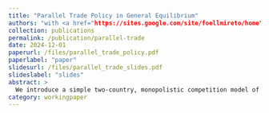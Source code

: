 ```yaml
---
title: "Parallel Trade Policy in General Equilibrium"
authors: "with <a href="https://sites.google.com/site/foellmireto/home" target="_blank" rel="noopener">Reto Föllmi</a> & <a href="https://sites.google.com/view/josefzweimueller/home" target="_blank" rel="noopener">Josef Zweimüller</a>"
collection: publications
permalink: /publication/parallel-trade
date: 2024-12-01
paperurl: /files/parallel_trade_policy.pdf
paperlabel: "paper"
slidesurl: /files/parallel_trade_slides.pdf
slideslabel: "slides"
abstract: >
  We introduce a simple two-country, monopolistic competition model of parallel trade policy with potentially imperfect enforcement of parallel trade prohibition. Consumers have 0/1 preferences such that large per capita income differences can induce some Northern firms to refrain from exporting to the South in order to avoid international arbitrage. We show that parallel trade restrictions have a pro-competitive effect on prices and change the terms of trade in favor of the poor country. Hence, the South prefers to ban parallel trade while the North prefers to allow it. The global welfare-maximising policy is to forbid parallel trade. Moreover, trade liberalisation increases the terms of trade of the South if there is a sufficiently strong parallel trade prohibition.
category: workingpaper
---
```

